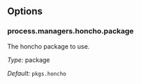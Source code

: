 [comment]: # (Do not edit this file as it is autogenerated. Go to docs/individual-docs if you want to make edits.)


[comment]: # (Please add your documentation on top of this line)

## Options

### process\.managers\.honcho\.package

The honcho package to use\.



*Type:*
package



*Default:*
` pkgs.honcho `
